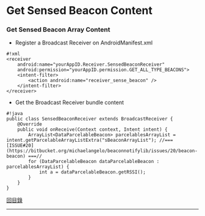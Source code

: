 Get Sensed Beacon Content
======
### Get Sensed Beacon Array Content
 + Register a Broadcast Receiver on AndroidManifest.xml
```
#!xml
<receiver
    android:name="yourAppID.Receiver.SensedBeaconReceiver"
    android:permission="yourAppID.permission.GET_ALL_TYPE_BEACONS">
    <intent-filter>
        <action android:name="receiver_sense_beacon" />
    </intent-filter>
</receiver>
```
 + Get the Broadcast Receiver bundle content
```
#!java
public class SensedBeaconReceiver extends BroadcastReceiver {
    @Override
    public void onReceive(Context context, Intent intent) {
        ArrayList<DataParcelableBeacon> parcelablesArrayList = intent.getParcelableArrayListExtra("sBeaconArrayList"); //=== [ISSUE#20](https://bitbucket.org/michaelangelo/beaconnotifylib/issues/20/beacon-beacon) ===//
        for (DataParcelableBeacon dataParcelableBeacon : parcelablesArrayList) {
            int a = dataParcelableBeacon.getRSSI();
        }
    }
}
```
 [回目錄](#markdown-header-index)
* * *